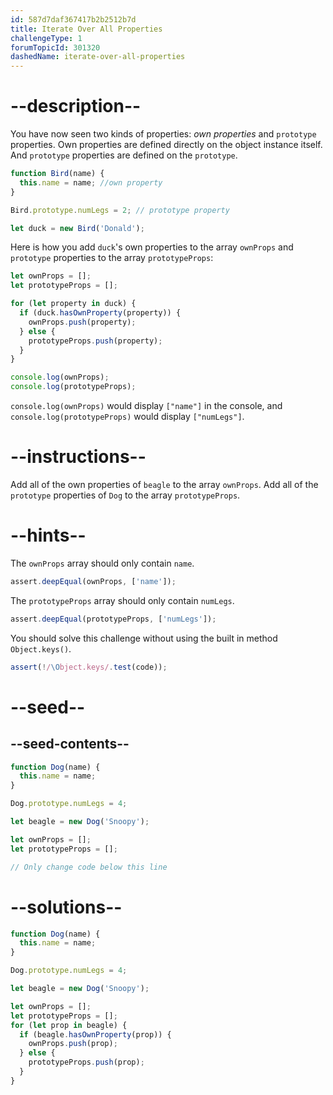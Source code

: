 ```yaml
---
id: 587d7daf367417b2b2512b7d
title: Iterate Over All Properties
challengeType: 1
forumTopicId: 301320
dashedName: iterate-over-all-properties
---
```


# --description--

You have now seen two kinds of properties: <dfn>own properties</dfn> and `prototype` properties. Own properties are defined directly on the object instance itself. And `prototype` properties are defined on the `prototype`.

```js
function Bird(name) {
  this.name = name; //own property
}

Bird.prototype.numLegs = 2; // prototype property

let duck = new Bird('Donald');
```

Here is how you add `duck`'s own properties to the array `ownProps` and `prototype` properties to the array `prototypeProps`:

```js
let ownProps = [];
let prototypeProps = [];

for (let property in duck) {
  if (duck.hasOwnProperty(property)) {
    ownProps.push(property);
  } else {
    prototypeProps.push(property);
  }
}

console.log(ownProps);
console.log(prototypeProps);
```

`console.log(ownProps)` would display `["name"]` in the console, and `console.log(prototypeProps)` would display `["numLegs"]`.

# --instructions--

Add all of the own properties of `beagle` to the array `ownProps`. Add all of the `prototype` properties of `Dog` to the array `prototypeProps`.

# --hints--

The `ownProps` array should only contain `name`.

```js
assert.deepEqual(ownProps, ['name']);
```

The `prototypeProps` array should only contain `numLegs`.

```js
assert.deepEqual(prototypeProps, ['numLegs']);
```

You should solve this challenge without using the built in method `Object.keys()`.

```js
assert(!/\Object.keys/.test(code));
```

# --seed--

## --seed-contents--

```js
function Dog(name) {
  this.name = name;
}

Dog.prototype.numLegs = 4;

let beagle = new Dog('Snoopy');

let ownProps = [];
let prototypeProps = [];

// Only change code below this line
```

# --solutions--

```js
function Dog(name) {
  this.name = name;
}

Dog.prototype.numLegs = 4;

let beagle = new Dog('Snoopy');

let ownProps = [];
let prototypeProps = [];
for (let prop in beagle) {
  if (beagle.hasOwnProperty(prop)) {
    ownProps.push(prop);
  } else {
    prototypeProps.push(prop);
  }
}
```
